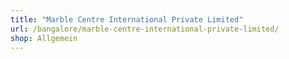 ```yaml
---
title: "Marble Centre International Private Limited"
url: /bangalore/marble-centre-international-private-limited/
shop: Allgemein
---
```

